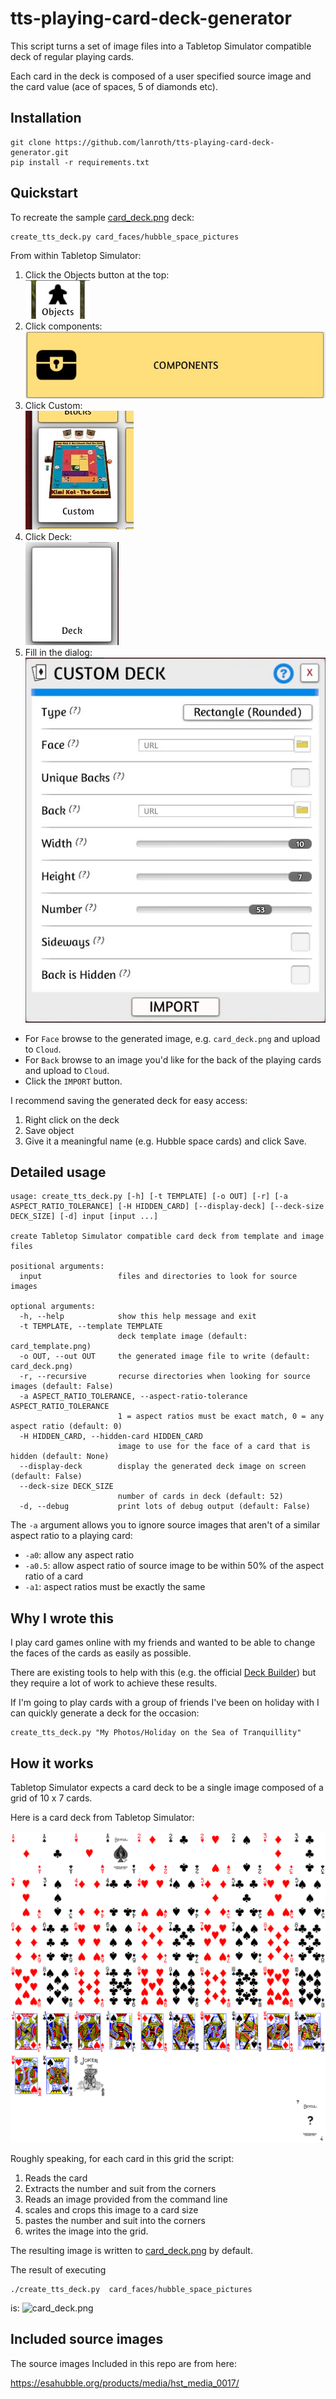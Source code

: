 # tts-playing-card-deck-generator

This script turns a set of image
files into a Tabletop Simulator compatible deck of
regular playing cards. 

Each card in the deck is composed of a user specified source image and
the card value (ace of spaces, 5 of diamonds etc).

## Installation

```commandline
git clone https://github.com/lanroth/tts-playing-card-deck-generator.git
pip install -r requirements.txt
```

## Quickstart

To recreate the sample [card_deck.png](card_deck.png) deck:

```commandline
create_tts_deck.py card_faces/hubble_space_pictures
```

From within Tabletop Simulator:

1. Click the Objects button at the top:  
   ![Objects button](doc/objects_button.jpg)
2. Click components:  
   ![Components button](doc/components.jpg)
3. Click Custom:  
   ![Custom button](doc/custom_button.jpg)
4. Click Deck:  
   ![Deck button](doc/deck_button.jpg)
5. Fill in the dialog:  
   ![Custom button dialog](doc/custom_deck_dialog.jpg)
  - For `Face` browse to the generated image, e.g. `card_deck.png` and upload to `Cloud`.
  - For `Back` browse to an image you'd like for the back of the playing cards and upload to `Cloud`.
  - Click the `IMPORT` button.

I recommend saving the generated deck for easy access:

1. Right click on the deck
2. Save object
3. Give it a meaningful name (e.g. Hubble space cards) and click Save. 

## Detailed usage

```commandline
usage: create_tts_deck.py [-h] [-t TEMPLATE] [-o OUT] [-r] [-a ASPECT_RATIO_TOLERANCE] [-H HIDDEN_CARD] [--display-deck] [--deck-size DECK_SIZE] [-d] input [input ...]

create Tabletop Simulator compatible card deck from template and image files

positional arguments:
  input                 files and directories to look for source images

optional arguments:
  -h, --help            show this help message and exit
  -t TEMPLATE, --template TEMPLATE
                        deck template image (default: card_template.png)
  -o OUT, --out OUT     the generated image file to write (default: card_deck.png)
  -r, --recursive       recurse directories when looking for source images (default: False)
  -a ASPECT_RATIO_TOLERANCE, --aspect-ratio-tolerance ASPECT_RATIO_TOLERANCE
                        1 = aspect ratios must be exact match, 0 = any aspect ratio (default: 0)
  -H HIDDEN_CARD, --hidden-card HIDDEN_CARD
                        image to use for the face of a card that is hidden (default: None)
  --display-deck        display the generated deck image on screen (default: False)
  --deck-size DECK_SIZE
                        number of cards in deck (default: 52)
  -d, --debug           print lots of debug output (default: False)
```

The `-a` argument allows you to ignore source images that aren't of a similar aspect ratio to a playing card:

- `-a0`: allow any aspect ratio
- `-a0.5`: allow aspect ratio of source image to be within 50% of the aspect ratio of a card
- `-a1`: aspect ratios must be exactly the same 

## Why I wrote this

I play card games online with my friends and wanted
to be able to change the faces of the cards as easily as
possible.

There are existing tools to help with this (e.g. the official
[Deck Builder](https://kb.tabletopsimulator.com/custom-content/custom-deck/#deck-builder))
but they require a lot of work to achieve these results.

If I'm going to play cards with a group of friends I've been on holiday with I can quickly
generate a deck for the occasion:

```commandline
create_tts_deck.py "My Photos/Holiday on the Sea of Tranquillity"
```

## How it works

Tabletop Simulator expects a card deck to be a single 
image composed of a grid of 10 x 7 cards. 

Here is a card deck from Tabletop Simulator:

![](card_template.png)

Roughly speaking, for each card in this grid the script:

1. Reads the card
2. Extracts the number and suit from the corners
3. Reads an image provided from the command line
4. scales and crops this image to a card size
5. pastes the number and suit into the corners
6. writes the image into the grid.

The resulting image is written to [card_deck.png](card_deck.png) by default.

The result of executing

```commandline
./create_tts_deck.py  card_faces/hubble_space_pictures
```

is: ![card_deck.png](card_deck.png)

## Included source images

The source images Included in this repo are from here:

https://esahubble.org/products/media/hst_media_0017/